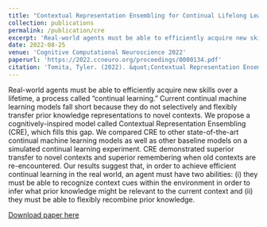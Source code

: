 ```yaml
---
title: "Contextual Representation Ensembling for Continual Lifelong Learning"
collection: publications
permalink: /publication/cre
excerpt: 'Real-world agents must be able to efficiently acquire new skills over a lifetime, a process called &quot;continual learning.&quot; Current continual machine learning models fall short because they do not selectively and flexibly transfer prior knowledge representations to novel contexts. We propose a cognitively-inspired model called Contextual Representation Ensembling (CRE), which fills this gap. We compared CRE to other state-of-the-art continual machine learning models as well as other baseline models on a simulated continual learning experiment. CRE demonstrated superior transfer to novel contexts and superior remembering when old contexts are re-encountered. Our results suggest that, in order to achieve efficient continual learning in the real world, an agent must have two abilities: (i) they must be able to recognize context cues within the environment in order to infer what prior knowledge might be relevant to the current context and (ii) they must be able to flexibly recombine prior knowledge.'
date: 2022-08-25
venue: 'Cognitive Computational Neuroscience 2022'
paperurl: 'https://2022.ccneuro.org/proceedings/0000134.pdf'
citation: 'Tomita, Tyler. (2022). &quot;Contextual Representation Ensembling.&quot; <i>Conference on Cognitive Computational Neuroscience 2022</i>.'
---
```

Real-world agents must be able to efficiently acquire new skills over a lifetime, a process called “continual learning.” Current continual machine learning models fall short because they do not selectively and flexibly transfer prior knowledge representations to novel contexts. We propose a cognitively-inspired model called Contextual Representation Ensembling (CRE), which fills this gap. We compared CRE to other state-of-the-art continual machine learning models as well as other baseline models on a simulated continual learning experiment. CRE demonstrated superior transfer to novel contexts and superior remembering when old contexts are re-encountered. Our results suggest that, in order to achieve efficient continual learning in the real world, an agent must have two abilities: (i) they must be able to recognize context cues within the environment in order to infer what prior knowledge might be relevant to the current context and (ii) they must be able to flexibly recombine prior knowledge.

[Download paper here](https://2022.ccneuro.org/proceedings/0000134.pdf)
